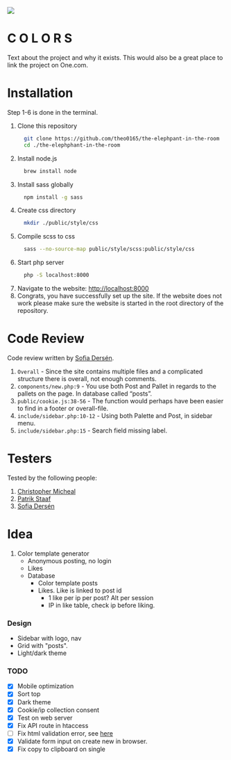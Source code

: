 ![](https://i.giphy.com/media/3o7aD56B2QS5MyTGfe/giphy.webp)

# C O L O R S

Text about the project and why it exists. This would also be a great place to link the project on One.com.

# Installation

Step 1-6 is done in the terminal.

1. Clone this repository
    ```bash
      git clone https://github.com/theo0165/the-elephpant-in-the-room
      cd ./the-elephphant-in-the-room
    ```
2. Install node.js
    ```bash
      brew install node
    ```
3. Install sass globally
    ```bash
      npm install -g sass
    ```
4. Create css directory
    ```bash
      mkdir ./public/style/css
    ```
5. Compile scss to css
    ```bash
      sass --no-source-map public/style/scss:public/style/css
    ```
6. Start php server
    ```bash
      php -S localhost:8000
    ```
7. Navigate to the website: [http://localhost:8000](http://localhost:8000)
8. Congrats, you have successfully set up the site. If the website does not work please make sure the website is started in the root directory of the repository.

# Code Review

Code review written by [Sofia Dersén](https://github.com/sdersen).

1. `Overall` - Since the site contains multiple files and a complicated structure there is overall, not enough comments.
2. `components/new.php:9` - You use both Post and Pallet in regards to the pallets on the page. In database called “posts”.
3. `public/cookie.js:38-56` - The function would perhaps have been easier to find in a footer or overall-file.
4. `include/sidebar.php:10-12` - Using both Palette and Post, in sidebar menu.
5. `include/sidebar.php:15` - Search field missing label.

# Testers

Tested by the following people:

1. [Christopher Micheal](https://github.com/chrs-m)
2. [Patrik Staaf](https://github.com/patrikstaaf)
3. [Sofia Dersén](https://github.com/sdersen)

# Idea

1. Color template generator
    - Anonymous posting, no login
    - Likes
    - Database
        - Color template posts
        - Likes. Like is linked to post id
            - 1 like per ip per post? Alt per session
            - IP in like table, check ip before liking.

### Design

-   Sidebar with logo, nav
-   Grid with "posts".
-   Light/dark theme

### TODO

-   [x] Mobile optimization
-   [x] Sort top
-   [x] Dark theme
-   [x] Cookie/ip collection consent
-   [x] Test on web server
-   [x] Fix API route in htaccess
-   [ ] Fix html validation error, see [here](https://validator.w3.org/nu/?showsource=yes&showoutline=yes&showimagereport=yes&checkerrorpages=yes&useragent=Validator.nu%2FLV+http%3A%2F%2Fvalidator.w3.org%2Fservices&acceptlanguage=&doc=https%3A%2F%2Ftheosandell.com%2Fcolors%2F)
-   [x] Validate form input on create new in browser.
-   [x] Fix copy to clipboard on single

